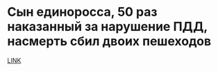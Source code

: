# Сын единоросса, 50 раз наказанный за нарушение ПДД, насмерть сбил двоих пешеходов



[LINK](https://varlamov.ru/3519408.html)